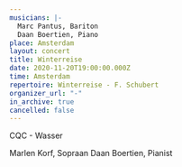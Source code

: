 ```yaml
---
musicians: |-
  Marc Pantus, Bariton
  Daan Boertien, Piano
place: Amsterdam
layout: concert
title: Winterreise
date: 2020-11-20T19:00:00.000Z
time: Amsterdam
repertoire: Winterreise - F. Schubert
organizer_url: "-"
in_archive: true
cancelled: false
---
```


CQC - Wasser

Marlen Korf, Sopraan
Daan Boertien, Pianist
